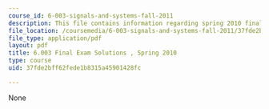 ```yaml
---
course_id: 6-003-signals-and-systems-fall-2011
description: This file contains information regarding spring 2010 final exam.
file_location: /coursemedia/6-003-signals-and-systems-fall-2011/37fde2bff62fede1b8315a45901428fc_MIT6_003F11_S10final_sol.pdf
file_type: application/pdf
layout: pdf
title: 6.003 Final Exam Solutions , Spring 2010
type: course
uid: 37fde2bff62fede1b8315a45901428fc

---
```

None